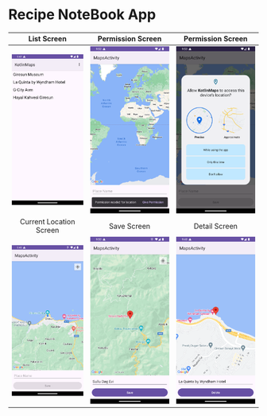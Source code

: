 # Recipe NoteBook App

List Screen |  Permission Screen |  Permission Screen 
:-------------------------:|:-------------------------:|:-------------------------:
![](https://raw.githubusercontent.com/fikretkoray/placeMarkApp/master/images/listScreen.png)  |  ![](https://raw.githubusercontent.com/fikretkoray/placeMarkApp/master/images/permissionScreen2.png)|  ![](https://raw.githubusercontent.com/fikretkoray/placeMarkApp/master/images/permissionScreen.png)
Current Location Screen |  Save Screen |  Detail Screen
![](https://raw.githubusercontent.com/fikretkoray/placeMarkApp/master/images/currentLocationScreen.png)|  ![](https://raw.githubusercontent.com/fikretkoray/placeMarkApp/master/images/saveScreen.png)|  ![](https://raw.githubusercontent.com/fikretkoray/placeMarkApp/master/images/detailScreen.png)
